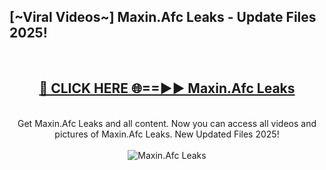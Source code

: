 <h2>[~Viral Videos~] Maxin.Afc Leaks - Update Files 2025!</h2>
<br>
<div align="center">
<h2><a href="https://betterlinks.top/A2PfLJ" rel="nofollow">🔴 CLICK HERE 🌐==►► Maxin.Afc Leaks</a></h2>
<br>
Get Maxin.Afc Leaks and all content. Now you can access all videos and pictures of Maxin.Afc Leaks. New Updated Files 2025!
<br>
<br>
<a href="https://betterlinks.top/A2PfLJ" rel="nofollow" data-target="animated-image.originalLink"><img src="https://i.ibb.co.com/WyWwxjT/player-gif2.gif" alt="Maxin.Afc Leaks" style="max-width: 100%; display: inline-block;" data-target="animated-image.originalImage"></a>
</div>
<br>
